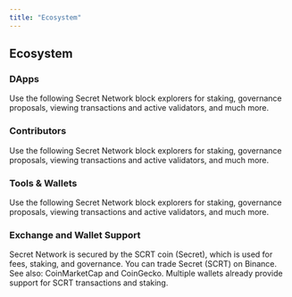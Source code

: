 ```yaml
---
title: "Ecosystem"
---
```


<!-- Page title -->
<column>

<block>

<hero-title>

## Ecosystem

</hero-title>

</block>

</column>

<!-- block header -->
<column number="2" number-m="2" number-s="1" weight="left">

<block>

### DApps

Use the following Secret Network block explorers for staking, governance proposals, viewing transactions and active validators, and much more.

</block>

</column>

<!-- DApps -->
<column class="spacer-s">

<block>

<card-grid title="Secret Apps" collection="dApps" :pageSize="5" :isPaginated="false"></card-grid>

</block>

</column>

<!-- block header -->
<column number="2" number-m="2" number-s="1" weight="left">

<block>

### Contributors

Use the following Secret Network block explorers for staking, governance proposals, viewing transactions and active validators, and much more.

</block>

</column>

<!-- Contributors -->
<column class="spacer-s contributors-container">

<block>

<card-grid title="Contributors" collection="contributors" :pageSize="15" :isPaginated="true"></card-grid>

</block>

</column>

<!-- block header -->
<column number="2" number-m="2" number-s="1" weight="left">

<block>

### Tools & Wallets

Use the following Secret Network block explorers for staking, governance proposals, viewing transactions and active validators, and much more.

</block>

</column>

<!-- Tools and Wallets -->
<column class="spacer-s tools-and-wallets-container">

<block>

<card-grid title="Tools & Wallets" collection="toolsAndWallets" :pageSize="15" :isPaginated="false"></card-grid>

</block>

</column>

<!-- block header -->
<column id="wallet-support" number="2" number-m="1" number-s="1" weight="left">

<block>

### Exchange and Wallet Support

Secret Network is secured by the SCRT coin (Secret), which is used for fees, staking, and governance. You can trade Secret (SCRT) on Binance. See also: CoinMarketCap and CoinGecko. Multiple wallets already provide support for SCRT transactions and staking.

</block>

</column>

<!-- Exchanges -->
<column class="spacer-s">

<block>

<card-grid title="Exchanges" collection="exchanges" :pageSize="15" :isPaginatd="false"></card-grid>

</block>

</column>
